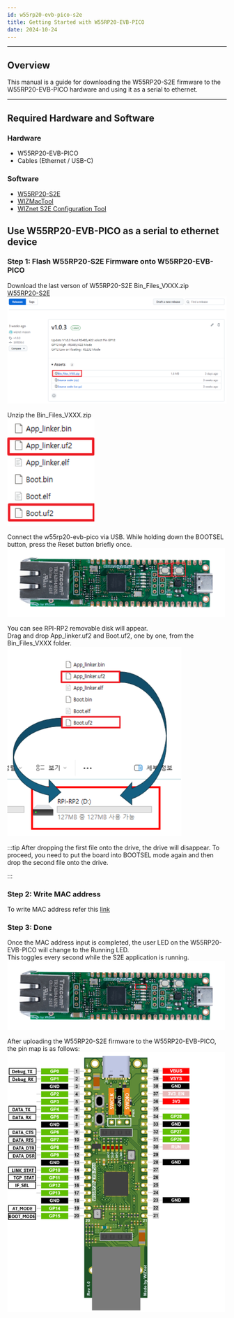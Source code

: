 ```yaml
---
id: w55rp20-evb-pico-s2e
title: Getting Started with W55RP20-EVB-PICO
date: 2024-10-24
---
```




-----



## Overview



This manual is a guide for downloading the W55RP20-S2E firmware to the W55RP20-EVB-PICO hardware and using it as a serial to ethernet.


-----



## Required Hardware and Software

### Hardware

  - W55RP20-EVB-PICO
  - Cables (Ethernet / USB-C)

### Software
  - [W55RP20-S2E](https://github.com/WIZnet-ioNIC/W55RP20-S2E/releases)
  - [WIZMacTool](https://docs.wiznet.io/img/products/wiz750sr/developers/restore-mac/wizmactool_v20151127.zip)
  - [WIZnet S2E Configuration Tool](https://github.com/Wiznet/WIZnet-S2E-Tool-GUI/releases)


## Use W55RP20-EVB-PICO as a serial to ethernet device


### Step 1: Flash W55RP20-S2E Firmware onto W55RP20-EVB-PICO

Download the last verson of W55RP20-S2E Bin_Files_VXXX.zip<br />
[W55RP20-S2E](https://github.com/WIZnet-ioNIC/W55RP20-S2E/releases)
<img src="/img/products/w55rp20-s2e/S2E_BIN.png" width="550" /> <br />


Unzip the Bin_Files_VXXX.zip<br />
<img src="/img/products/w55rp20-s2e/S2E_folder.png" width="200" /> <br />

Connect the w55rp20-evb-pico via USB. While holding down the BOOTSEL button, press the Reset button briefly once.<br />
<img src="/img/products/w55rp20-s2e/w55rp20-evb-pico-bt.png" width="500" />

You can see RPI-RP2 removable disk will appear.<br />
Drag and drop App_linker.uf2 and Boot.uf2, one by one, from the Bin_Files_VXXX folder.<br />
<img src="/img/products/w55rp20-s2e/drag-drop.png" width="400" />

:::tip
After dropping the first file onto the drive, the drive will disappear. To proceed, you need to put the board into BOOTSEL mode again and then drop the second file onto the drive.

:::

### Step 2: Write MAC address

To write MAC address refer this [link](./mac_address-write-guide-en.md)


### Step 3: Done

Once the MAC address input is completed, the user LED on the W55RP20-EVB-PICO will change to the Running LED. <br />This toggles every second while the S2E application is running.<br />
<img src="/img/products/w55rp20-s2e/w55rp20-evb-pico-user.png" width="500" />

After uploading the W55RP20-S2E firmware to the W55RP20-EVB-PICO, the pin map is as follows:<br />
<img src="/img/products/w55rp20-s2e/w55rp20-evb-pinmap.png" width="500" />
